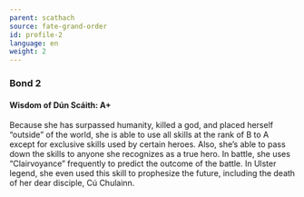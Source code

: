 ```yaml
---
parent: scathach
source: fate-grand-order
id: profile-2
language: en
weight: 2
---
```


### Bond 2

#### Wisdom of Dún Scáith: A+

Because she has surpassed humanity, killed a god, and placed herself “outside” of the world, she is able to use all skills at the rank of B to A except for exclusive skills used by certain heroes.
Also, she’s able to pass down the skills to anyone she recognizes as a true hero.
In battle, she uses “Clairvoyance” frequently to predict the outcome of the battle.
In Ulster legend, she even used this skill to prophesize the future, including the death of her dear disciple, Cú Chulainn.
